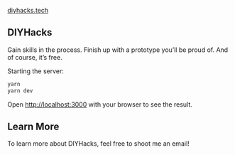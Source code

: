 [diyhacks.tech](https://diyhacks.tech/)
## DIYHacks

Gain skills in the process. Finish up with a prototype you’ll be proud of. And of course, it’s free.

Starting the server:

```bash
yarn
yarn dev
```

Open [http://localhost:3000](http://localhost:3000) with your browser to see the result.

## Learn More

To learn more about DIYHacks, feel free to shoot me an email!
